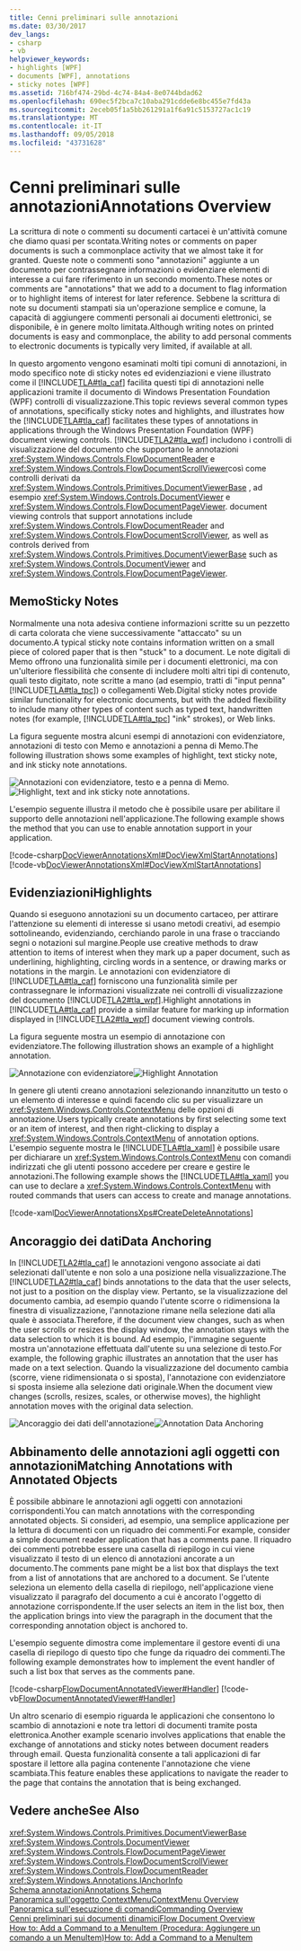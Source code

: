 ```yaml
---
title: Cenni preliminari sulle annotazioni
ms.date: 03/30/2017
dev_langs:
- csharp
- vb
helpviewer_keywords:
- highlights [WPF]
- documents [WPF], annotations
- sticky notes [WPF]
ms.assetid: 716bf474-29bd-4c74-84a4-8e0744bdad62
ms.openlocfilehash: 690ec5f2bca7c10aba291cdde6e8bc455e7fd43a
ms.sourcegitcommit: 2eceb05f1a5bb261291a1f6a91c5153727ac1c19
ms.translationtype: MT
ms.contentlocale: it-IT
ms.lasthandoff: 09/05/2018
ms.locfileid: "43731628"
---
```

# <a name="annotations-overview"></a><span data-ttu-id="d3b45-102">Cenni preliminari sulle annotazioni</span><span class="sxs-lookup"><span data-stu-id="d3b45-102">Annotations Overview</span></span>
<span data-ttu-id="d3b45-103">La scrittura di note o commenti su documenti cartacei è un'attività comune che diamo quasi per scontata.</span><span class="sxs-lookup"><span data-stu-id="d3b45-103">Writing notes or comments on paper documents is such a commonplace activity that we almost take it for granted.</span></span> <span data-ttu-id="d3b45-104">Queste note o commenti sono "annotazioni" aggiunte a un documento per contrassegnare informazioni o evidenziare elementi di interesse a cui fare riferimento in un secondo momento.</span><span class="sxs-lookup"><span data-stu-id="d3b45-104">These notes or comments are "annotations" that we add to a document to flag information or to highlight items of interest for later reference.</span></span> <span data-ttu-id="d3b45-105">Sebbene la scrittura di note su documenti stampati sia un'operazione semplice e comune, la capacità di aggiungere commenti personali ai documenti elettronici, se disponibile, è in genere molto limitata.</span><span class="sxs-lookup"><span data-stu-id="d3b45-105">Although writing notes on printed documents is easy and commonplace, the ability to add personal comments to electronic documents is typically very limited, if available at all.</span></span>  
  
 <span data-ttu-id="d3b45-106">In questo argomento vengono esaminati molti tipi comuni di annotazioni, in modo specifico note di sticky notes ed evidenziazioni e viene illustrato come il [!INCLUDE[TLA#tla_caf](../../../../includes/tlasharptla-caf-md.md)] facilita questi tipi di annotazioni nelle applicazioni tramite il documento di Windows Presentation Foundation (WPF) controlli di visualizzazione.</span><span class="sxs-lookup"><span data-stu-id="d3b45-106">This topic reviews several common types of annotations, specifically sticky notes and highlights, and illustrates how the [!INCLUDE[TLA#tla_caf](../../../../includes/tlasharptla-caf-md.md)] facilitates these types of annotations in applications through the Windows Presentation Foundation (WPF) document viewing controls.</span></span>  [!INCLUDE[TLA2#tla_wpf](../../../../includes/tla2sharptla-wpf-md.md)]<span data-ttu-id="d3b45-107"> includono i controlli di visualizzazione del documento che supportano le annotazioni <xref:System.Windows.Controls.FlowDocumentReader> e <xref:System.Windows.Controls.FlowDocumentScrollViewer>così come controlli derivati da <xref:System.Windows.Controls.Primitives.DocumentViewerBase> , ad esempio <xref:System.Windows.Controls.DocumentViewer> e <xref:System.Windows.Controls.FlowDocumentPageViewer>.</span><span class="sxs-lookup"><span data-stu-id="d3b45-107"> document viewing controls that support annotations include <xref:System.Windows.Controls.FlowDocumentReader> and <xref:System.Windows.Controls.FlowDocumentScrollViewer>, as well as controls derived from <xref:System.Windows.Controls.Primitives.DocumentViewerBase> such as <xref:System.Windows.Controls.DocumentViewer> and <xref:System.Windows.Controls.FlowDocumentPageViewer>.</span></span>  
  
  
<a name="caf1_type_stickynotes"></a>   
## <a name="sticky-notes"></a><span data-ttu-id="d3b45-108">Memo</span><span class="sxs-lookup"><span data-stu-id="d3b45-108">Sticky Notes</span></span>  
 <span data-ttu-id="d3b45-109">Normalmente una nota adesiva contiene informazioni scritte su un pezzetto di carta colorata che viene successivamente "attaccato" su un documento.</span><span class="sxs-lookup"><span data-stu-id="d3b45-109">A typical sticky note contains information written on a small piece of colored paper that is then "stuck" to a document.</span></span> <span data-ttu-id="d3b45-110">Le note digitali di Memo offrono una funzionalità simile per i documenti elettronici, ma con un'ulteriore flessibilità che consente di includere molti altri tipi di contenuto, quali testo digitato, note scritte a mano (ad esempio, tratti di "input penna" [!INCLUDE[TLA#tla_tpc](../../../../includes/tlasharptla-tpc-md.md)]) o collegamenti Web.</span><span class="sxs-lookup"><span data-stu-id="d3b45-110">Digital sticky notes provide similar functionality for electronic documents, but with the added flexibility to include many other types of content such as typed text, handwritten notes (for example, [!INCLUDE[TLA#tla_tpc](../../../../includes/tlasharptla-tpc-md.md)] "ink" strokes), or Web links.</span></span>  
  
 <span data-ttu-id="d3b45-111">La figura seguente mostra alcuni esempi di annotazioni con evidenziatore, annotazioni di testo con Memo e annotazioni a penna di Memo.</span><span class="sxs-lookup"><span data-stu-id="d3b45-111">The following illustration shows some examples of highlight, text sticky note, and ink sticky note annotations.</span></span>  
  
 <span data-ttu-id="d3b45-112">![Annotazioni con evidenziatore, testo e a penna di Memo.](../../../../docs/framework/wpf/advanced/media/caf-stickynote.jpg "CAF_StickyNote")</span><span class="sxs-lookup"><span data-stu-id="d3b45-112">![Highlight, text and ink sticky note annotations.](../../../../docs/framework/wpf/advanced/media/caf-stickynote.jpg "CAF_StickyNote")</span></span>  
  
 <span data-ttu-id="d3b45-113">L'esempio seguente illustra il metodo che è possibile usare per abilitare il supporto delle annotazioni nell'applicazione.</span><span class="sxs-lookup"><span data-stu-id="d3b45-113">The following example shows the method that you can use to enable annotation support in your application.</span></span>  
  
 [!code-csharp[DocViewerAnnotationsXml#DocViewXmlStartAnnotations](../../../../samples/snippets/csharp/VS_Snippets_Wpf/DocViewerAnnotationsXml/CSharp/Window1.xaml.cs#docviewxmlstartannotations)]
 [!code-vb[DocViewerAnnotationsXml#DocViewXmlStartAnnotations](../../../../samples/snippets/visualbasic/VS_Snippets_Wpf/DocViewerAnnotationsXml/visualbasic/window1.xaml.vb#docviewxmlstartannotations)]  
  
<a name="caf1_type_callouts"></a>   
## <a name="highlights"></a><span data-ttu-id="d3b45-114">Evidenziazioni</span><span class="sxs-lookup"><span data-stu-id="d3b45-114">Highlights</span></span>  
 <span data-ttu-id="d3b45-115">Quando si eseguono annotazioni su un documento cartaceo, per attirare l'attenzione su elementi di interesse si usano metodi creativi, ad esempio sottolineando, evidenziando, cerchiando parole in una frase o tracciando segni o notazioni sul margine.</span><span class="sxs-lookup"><span data-stu-id="d3b45-115">People use creative methods to draw attention to items of interest when they mark up a paper document, such as underlining, highlighting, circling words in a sentence, or drawing marks or notations in the margin.</span></span>  <span data-ttu-id="d3b45-116">Le annotazioni con evidenziatore di [!INCLUDE[TLA#tla_caf](../../../../includes/tlasharptla-caf-md.md)] forniscono una funzionalità simile per contrassegnare le informazioni visualizzate nei controlli di visualizzazione del documento [!INCLUDE[TLA2#tla_wpf](../../../../includes/tla2sharptla-wpf-md.md)].</span><span class="sxs-lookup"><span data-stu-id="d3b45-116">Highlight annotations in [!INCLUDE[TLA#tla_caf](../../../../includes/tlasharptla-caf-md.md)] provide a similar feature for marking up information displayed in [!INCLUDE[TLA2#tla_wpf](../../../../includes/tla2sharptla-wpf-md.md)] document viewing controls.</span></span>  
  
 <span data-ttu-id="d3b45-117">La figura seguente mostra un esempio di annotazione con evidenziatore.</span><span class="sxs-lookup"><span data-stu-id="d3b45-117">The following illustration shows an example of a highlight annotation.</span></span>  
  
 <span data-ttu-id="d3b45-118">![Annotazione con evidenziatore](../../../../docs/framework/wpf/advanced/media/caf-callouts.png "CAF_Callouts")</span><span class="sxs-lookup"><span data-stu-id="d3b45-118">![Highlight Annotation](../../../../docs/framework/wpf/advanced/media/caf-callouts.png "CAF_Callouts")</span></span>  
  
 <span data-ttu-id="d3b45-119">In genere gli utenti creano annotazioni selezionando innanzitutto un testo o un elemento di interesse e quindi facendo clic su per visualizzare un <xref:System.Windows.Controls.ContextMenu> delle opzioni di annotazione.</span><span class="sxs-lookup"><span data-stu-id="d3b45-119">Users typically create annotations by first selecting some text or an item of interest, and then right-clicking to display a <xref:System.Windows.Controls.ContextMenu> of annotation options.</span></span>  <span data-ttu-id="d3b45-120">L'esempio seguente mostra le [!INCLUDE[TLA#tla_xaml](../../../../includes/tlasharptla-xaml-md.md)] è possibile usare per dichiarare un <xref:System.Windows.Controls.ContextMenu> con comandi indirizzati che gli utenti possono accedere per creare e gestire le annotazioni.</span><span class="sxs-lookup"><span data-stu-id="d3b45-120">The following example shows the [!INCLUDE[TLA#tla_xaml](../../../../includes/tlasharptla-xaml-md.md)] you can use to declare a <xref:System.Windows.Controls.ContextMenu> with routed commands that users can access to create and manage annotations.</span></span>  
  
 [!code-xaml[DocViewerAnnotationsXps#CreateDeleteAnnotations](../../../../samples/snippets/csharp/VS_Snippets_Wpf/DocViewerAnnotationsXps/CSharp/Window1.xaml#createdeleteannotations)]  
  
<a name="caf1_framework_data_anchoring"></a>   
## <a name="data-anchoring"></a><span data-ttu-id="d3b45-121">Ancoraggio dei dati</span><span class="sxs-lookup"><span data-stu-id="d3b45-121">Data Anchoring</span></span>  
 <span data-ttu-id="d3b45-122">In [!INCLUDE[TLA2#tla_caf](../../../../includes/tla2sharptla-caf-md.md)] le annotazioni vengono associate ai dati selezionati dall'utente e non solo a una posizione nella visualizzazione.</span><span class="sxs-lookup"><span data-stu-id="d3b45-122">The [!INCLUDE[TLA2#tla_caf](../../../../includes/tla2sharptla-caf-md.md)] binds annotations to the data that the user selects, not just to a position on the display view.</span></span> <span data-ttu-id="d3b45-123">Pertanto, se la visualizzazione del documento cambia, ad esempio quando l'utente scorre o ridimensiona la finestra di visualizzazione, l'annotazione rimane nella selezione dati alla quale è associata.</span><span class="sxs-lookup"><span data-stu-id="d3b45-123">Therefore, if the document view changes, such as when the user scrolls or resizes the display window, the annotation stays with the data selection to which it is bound.</span></span> <span data-ttu-id="d3b45-124">Ad esempio, l'immagine seguente mostra un'annotazione effettuata dall'utente su una selezione di testo.</span><span class="sxs-lookup"><span data-stu-id="d3b45-124">For example, the following graphic illustrates an annotation that the user has made on a text selection.</span></span> <span data-ttu-id="d3b45-125">Quando la visualizzazione del documento cambia (scorre, viene ridimensionata o si sposta), l'annotazione con evidenziatore si sposta insieme alla selezione dati originale.</span><span class="sxs-lookup"><span data-stu-id="d3b45-125">When the document view changes (scrolls, resizes, scales, or otherwise moves), the highlight annotation moves with the original data selection.</span></span>  
  
 <span data-ttu-id="d3b45-126">![Ancoraggio dei dati dell'annotazione](../../../../docs/framework/wpf/advanced/media/caf-dataanchoring.png "CAF_DataAnchoring")</span><span class="sxs-lookup"><span data-stu-id="d3b45-126">![Annotation Data Anchoring](../../../../docs/framework/wpf/advanced/media/caf-dataanchoring.png "CAF_DataAnchoring")</span></span>  
  
<a name="matching_annotations_with_annotated_objects"></a>   
## <a name="matching-annotations-with-annotated-objects"></a><span data-ttu-id="d3b45-127">Abbinamento delle annotazioni agli oggetti con annotazioni</span><span class="sxs-lookup"><span data-stu-id="d3b45-127">Matching Annotations with Annotated Objects</span></span>  
 <span data-ttu-id="d3b45-128">È possibile abbinare le annotazioni agli oggetti con annotazioni corrispondenti.</span><span class="sxs-lookup"><span data-stu-id="d3b45-128">You can match annotations with the corresponding annotated objects.</span></span> <span data-ttu-id="d3b45-129">Si consideri, ad esempio, una semplice applicazione per la lettura di documenti con un riquadro dei commenti.</span><span class="sxs-lookup"><span data-stu-id="d3b45-129">For example, consider a simple document reader application that has a comments pane.</span></span> <span data-ttu-id="d3b45-130">Il riquadro dei commenti potrebbe essere una casella di riepilogo in cui viene visualizzato il testo di un elenco di annotazioni ancorate a un documento.</span><span class="sxs-lookup"><span data-stu-id="d3b45-130">The comments pane might be a list box that displays the text from a list of annotations that are anchored to a document.</span></span> <span data-ttu-id="d3b45-131">Se l'utente seleziona un elemento della casella di riepilogo, nell'applicazione viene visualizzato il paragrafo del documento a cui è ancorato l'oggetto di annotazione corrispondente.</span><span class="sxs-lookup"><span data-stu-id="d3b45-131">If the user selects an item in the list box, then the application brings into view the paragraph in the document that the corresponding annotation object is anchored to.</span></span>  
  
 <span data-ttu-id="d3b45-132">L'esempio seguente dimostra come implementare il gestore eventi di una casella di riepilogo di questo tipo che funge da riquadro dei commenti.</span><span class="sxs-lookup"><span data-stu-id="d3b45-132">The following example demonstrates how to implement the event handler of such a list box that serves as the comments pane.</span></span>  
  
 [!code-csharp[FlowDocumentAnnotatedViewer#Handler](../../../../samples/snippets/csharp/VS_Snippets_Wpf/FlowDocumentAnnotatedViewer/CSharp/Window1.xaml.cs#handler)]
 [!code-vb[FlowDocumentAnnotatedViewer#Handler](../../../../samples/snippets/visualbasic/VS_Snippets_Wpf/FlowDocumentAnnotatedViewer/visualbasic/window1.xaml.vb#handler)]  
  
 <span data-ttu-id="d3b45-133">Un altro scenario di esempio riguarda le applicazioni che consentono lo scambio di annotazioni e note tra lettori di documenti tramite posta elettronica.</span><span class="sxs-lookup"><span data-stu-id="d3b45-133">Another example scenario involves applications that enable the exchange of annotations and sticky notes between document readers through email.</span></span> <span data-ttu-id="d3b45-134">Questa funzionalità consente a tali applicazioni di far spostare il lettore alla pagina contenente l'annotazione che viene scambiata.</span><span class="sxs-lookup"><span data-stu-id="d3b45-134">This feature enables these applications to navigate the reader to the page that contains the annotation that is being exchanged.</span></span>  
  
## <a name="see-also"></a><span data-ttu-id="d3b45-135">Vedere anche</span><span class="sxs-lookup"><span data-stu-id="d3b45-135">See Also</span></span>  
 <xref:System.Windows.Controls.Primitives.DocumentViewerBase>  
 <xref:System.Windows.Controls.DocumentViewer>  
 <xref:System.Windows.Controls.FlowDocumentPageViewer>  
 <xref:System.Windows.Controls.FlowDocumentScrollViewer>  
 <xref:System.Windows.Controls.FlowDocumentReader>  
 <xref:System.Windows.Annotations.IAnchorInfo>  
 [<span data-ttu-id="d3b45-136">Schema annotazioni</span><span class="sxs-lookup"><span data-stu-id="d3b45-136">Annotations Schema</span></span>](../../../../docs/framework/wpf/advanced/annotations-schema.md)  
 [<span data-ttu-id="d3b45-137">Panoramica sull'oggetto ContextMenu</span><span class="sxs-lookup"><span data-stu-id="d3b45-137">ContextMenu Overview</span></span>](../../../../docs/framework/wpf/controls/contextmenu-overview.md)  
 [<span data-ttu-id="d3b45-138">Panoramica sull'esecuzione di comandi</span><span class="sxs-lookup"><span data-stu-id="d3b45-138">Commanding Overview</span></span>](../../../../docs/framework/wpf/advanced/commanding-overview.md)  
 [<span data-ttu-id="d3b45-139">Cenni preliminari sui documenti dinamici</span><span class="sxs-lookup"><span data-stu-id="d3b45-139">Flow Document Overview</span></span>](../../../../docs/framework/wpf/advanced/flow-document-overview.md)  
 [<span data-ttu-id="d3b45-140">How to: Add a Command to a MenuItem (Procedura: Aggiungere un comando a un MenuItem)</span><span class="sxs-lookup"><span data-stu-id="d3b45-140">How to: Add a Command to a MenuItem</span></span>](https://msdn.microsoft.com/library/013d68a0-5373-4a68-bd91-5de574307370)
